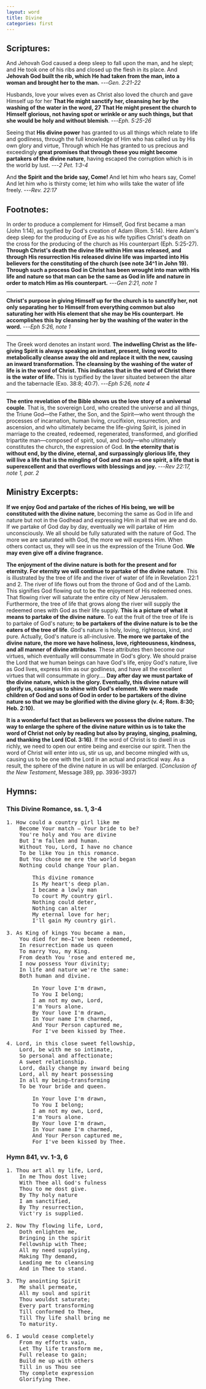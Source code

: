 ```yaml
---
layout: word
title: Divine
categories: first
---
```


## Scriptures:

And Jehovah God caused a deep sleep to fall upon the man, and he slept; and He took one of his ribs and closed up the flesh in its place. And **Jehovah God built the rib, which He had taken from the man, into a woman and brought her to the man.**
---_Gen. 2:21-22_

Husbands, love your wives even as Christ also loved the church and gave Himself up for her **That He might sanctify her, cleansing her by the washing of the water in the word, 27 That He might present the church to Himself glorious, not having spot or wrinkle or any such things, but that she would be holy and without blemish**.
---_Eph. 5:25-26_

Seeing that **His divine power** has granted to us all things which relate to life and godliness, through the full knowledge of Him who has called us by His own glory and virtue, Through which He has granted to us precious and exceedingly **great promises that through these you might become partakers of the divine nature**, having escaped the corruption which is in the world by lust.
---_2 Pet. 1:3-4_

And **the Spirit and the bride say, Come!** And let him who hears say, Come! And let him who is thirsty come; let him who wills take the water of life freely.
---_Rev. 22:17_

## Footnotes:

In order to produce a complement for Himself, God first became a man (John 1:14), as typified by God's creation of Adam (Rom. 5:14). Here Adam's deep sleep for the producing of Eve as his wife typifies Christ's death on the cross for the producing of the church as His counterpart (Eph. 5:25-27). **Through Christ's death the divine life within Him was released, and through His resurrection His released divine life was imparted into His believers for the constituting of the church (see note 34^1 in John 19). Through such a process God in Christ has been wrought into man with His life and nature so that man can be the same as God in life and nature in order to match Him as His counterpart.**
---_Gen 2:21, note 1_

---

**Christ's purpose in giving Himself up for the church is to sanctify her, not only separating her to Himself from everything common but also saturating her with His element that she may be His counterpart**. **He accomplishes this by cleansing her by the washing of the water in the word.**
---_Eph 5:26, note 1_

---

The Greek word denotes an instant word. **The indwelling Christ as the life-giving Spirit is always speaking an instant, present, living word to metabolically cleanse away the old and replace it with the new, causing an inward transformation. The cleansing by the washing of the water of life is in the word of Christ. This indicates that in the word of Christ there is the water of life.** This is typified by the laver situated between the altar and the tabernacle (Exo. 38:8; 40:7).
---_Eph 5:26, note 4_

---

**The entire revelation of the Bible shows us the love story of a universal couple**. That is, the sovereign Lord, who created the universe and all things, the Triune God—the Father, the Son, and the Spirit—who went through the processes of incarnation, human living, crucifixion, resurrection, and ascension, and who ultimately became the life-giving Spirit, is joined in marriage to the created, redeemed, regenerated, transformed, and glorified tripartite man—composed of spirit, soul, and body—who ultimately constitutes the church, the expression of God. **In the eternity that is without end, by the divine, eternal, and surpassingly glorious life, they will live a life that is the mingling of God and man as one spirit, a life that is superexcellent and that overflows with blessings and joy.**
---_Rev 22:17, note 1, par. 2_

## Ministry Excerpts:

**If we enjoy God and partake of the riches of His being, we will be constituted with the divine nature**, becoming the same as God in life and nature but not in the Godhead and expressing Him in all that we are and do. If we partake of God day by day, eventually we will partake of Him unconsciously. We all should be fully saturated with the nature of God. The more we are saturated with God, the more we will express Him. When others contact us, they will see in us the expression of the Triune God. **We may even give off a divine fragrance.**

**The enjoyment of the divine nature is both for the present and for eternity. For eternity we will continue to partake of the divine nature**. This is illustrated by the tree of life and the river of water of life in Revelation 22:1 and 2. The river of life flows out from the throne of God and of the Lamb. This signifies God flowing out to be the enjoyment of His redeemed ones. That flowing river will saturate the entire city of New Jerusalem. Furthermore, the tree of life that grows along the river will supply the redeemed ones with God as their life supply. **This is a picture of what it means to partake of the divine nature**. To eat the fruit of the tree of life is to partake of God's nature; **to be partakers of the divine nature is to be the eaters of the tree of life**. God's nature is holy, loving, righteous, kind, and pure. Actually, God's nature is all-inclusive. **The more we partake of the divine nature, the more we have holiness, love, righteousness, kindness, and all manner of divine attributes**. These attributes then become our virtues, which eventually will consummate in God's glory. We should praise the Lord that we human beings can have God's life, enjoy God's nature, live as God lives, express Him as our godliness, and have all the excellent virtues that will consummate in glory…. **Day after day we must partake of the divine nature, which is the glory. Eventually, this divine nature will glorify us, causing us to shine with God's element. We were made children of God and sons of God in order to be partakers of the divine nature so that we may be glorified with the divine glory (v. 4; Rom. 8:30; Heb. 2:10).**

**It is a wonderful fact that as believers we possess the divine nature. The way to enlarge the sphere of the divine nature within us is to take the word of Christ not only by reading but also by praying, singing, psalming, and thanking the Lord (Col. 3:16)**. If the word of Christ is to dwell in us richly, we need to open our entire being and exercise our spirit. Then the word of Christ will enter into us, stir us up, and become mingled with us, causing us to be one with the Lord in an actual and practical way. As a result, the sphere of the divine nature in us will be enlarged.
(_Conclusion of the New Testament_, Message 389, pp. 3936-3937)

## Hymns:

### This Divine Romance, ss. 1, 3-4
<pre>
1. How could a country girl like me
    Become Your match — Your bride to be?
    You're holy and You are divine
    But I'm fallen and human.
    Without You, Lord, I have no chance
    To be like You in this romance.
    But You chose me ere the world began
    Nothing could change Your plan.

        This divine romance
        Is My heart's deep plan.
        I became a lowly man
        To court My country girl.
        Nothing could deter,
        Nothing can alter
        My eternal love for her;
        I'll gain My country girl.
 
3. As King of kings You became a man,
    You died for me—I've been redeemed,
    In resurrection made us queen
    To marry You, my King.
    From death You 'rose and entered me,
    I now possess Your divinity;
    In life and nature we're the same:
    Both human and divine.
  
        In Your love I'm drawn,
        To You I belong;
        I am not my own, Lord,
        I'm Yours alone.
        By Your love I'm drawn,
        In Your name I'm charmed,
        And Your Person captured me,
        For I've been kissed by Thee.
  
4. Lord, in this close sweet fellowship,
    Lord, be with me so intimate,
    So personal and affectionate;
    A sweet relationship.
    Lord, daily change my inward being
    Lord, all my heart possessing
    In all my being—transforming
    To be Your bride and queen.

        In Your love I'm drawn,
        To You I belong;
        I am not my own, Lord,
        I'm Yours alone.
        By Your love I'm drawn,
        In Your name I'm charmed,
        And Your Person captured me,
        For I've been kissed by Thee.
</pre>
    
### Hymn 841, vv. 1-3, 6 

<pre>
1. Thou art all my life, Lord,
    In me Thou dost live;
    With Thee all God's fulness
    Thou to me dost give.
    By Thy holy nature
    I am sanctified,
    By Thy resurrection,
    Vict'ry is supplied.
    
2. Now Thy flowing life, Lord,
    Doth enlighten me,
    Bringing in the spirit
    Fellowship with Thee;
    All my need supplying,
    Making Thy demand,
    Leading me to cleansing
    And in Thee to stand.

3. Thy anointing Spirit
    Me shall permeate,
    All my soul and spirit
    Thou wouldst saturate;
    Every part transforming
    Till conformed to Thee,
    Till Thy life shall bring me
    To maturity.

6. I would cease completely
    From my efforts vain,
    Let Thy life transform me,
    Full release to gain;
    Build me up with others
    Till in us Thou see
    Thy complete expression
    Glorifying Thee.
</pre>

